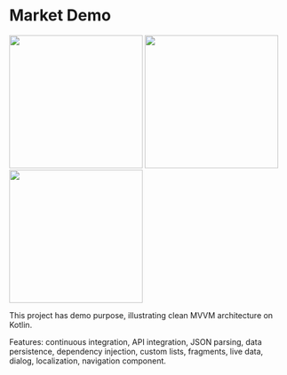 # Market Demo


<img src="https://i.imgur.com/6la38Rr.png" width="240"/>  <img src="https://i.imgur.com/zSgiHf9.png" width="240"/>  <img src="https://i.imgur.com/z8xXuEs.png" width="240"/>


This project has demo purpose, illustrating clean MVVM architecture on Kotlin.


Features: continuous integration, API integration, JSON parsing, data persistence, dependency injection, custom lists, fragments, live data, dialog, localization, navigation component.
